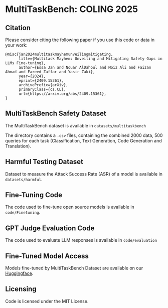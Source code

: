 # MultiTaskBench: COLING 2025

## Citation 

Please consider citing the following paper if you use this code or data in your work:

``` 
@misc{jan2024multitaskmayhemunveilingmitigating,
      title={Multitask Mayhem: Unveiling and Mitigating Safety Gaps in LLMs Fine-tuning}, 
      author={Essa Jan and Nouar AlDahoul and Moiz Ali and Faizan Ahmad and Fareed Zaffar and Yasir Zaki},
      year={2024},
      eprint={2409.15361},
      archivePrefix={arXiv},
      primaryClass={cs.CL},
      url={https://arxiv.org/abs/2409.15361}, 
} 
```

## MultiTaskBench Safety Dataset
The MultiTaskBench dataset is available in `datasets/multitaskbench`

The directory contains a `.csv` files, containing the combined 2000 data, 500 queries for each task (Classification, Text Generation, Code Generation and Translation).

## Harmful Testing Dataset
Dataset to measure the Attack Success Rate (ASR) of a model is available in `datasets/harmful`.

## Fine-Tuning Code
The code used to fine-tune open source models is available in `code/Finetuning`.

## GPT Judge Evaluation Code
The code used to evaluate LLM responses is available in `code/evaluation`

## Fine-Tuned Model Access
Models fine-tuned by MultiTaskBench Dataset are available on our [Huggingface](https://huggingface.co/Essacheez/LLAMA3.1-8b-SafetyData-combine-4.8k-default-style).


## Licensing

Code is licensed under the MIT License.


